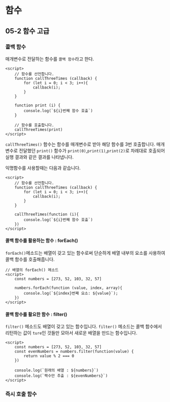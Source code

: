 # 함수
## 05-2 함수 고급

### 콜백 함수
매개변수로 전달하는 함수를 `콜백 함수`라고 한다.

```
<script>
    // 함수를 선언합니다.
    function callThreeTimes (callback) {
        for (let i = 0; i < 3; i++){
            callback(i);
        }
    }

    function print (i) {
        console.log(`${i}번째 함수 호출`)
    }

    // 함수를 호출합니다.
    callThreeTimes(print)
</script>
```

`callThreeTimes()` 함수는 함수를 매개변수로 받아 해당 함수를 3번 호출합니다. 매개변수로 전달했던 `print()` 함수가 `print(0)`,`print(1)`,`print(2)`로 차례대로 호출되어 실행 결과와 같은 결과를 나타냅니다.

익명함수를 사용할때는 다음과 같습니다.

```
<script>
    // 함수를 선언합니다.
    function callThreeTimes (callback) {
        for (let i = 0; i < 3; i++){
            callback(i);
        }
    }

    callThreeTimes(function (i){
        console.log(`${i}번째 함수 호출`)
    })
</script>
```

#### 콜백 함수를 활용하는 함수 : forEach()
`forEach()`메소드는 배열이 갖고 있는 함수로써 단순하게 배열 내부의 요소를 사용하여 콜백 함수를 호출해줍니다.

```
// 배열의 forEach() 메소드
<script>
    const numbers = [273, 52, 103, 32, 57]

    numbers.forEach(function (value, index, array){
        console.log(`${index}번째 요소: ${value}`);
    })
</script>
```

#### 콜백 함수를 활요한 함수 : filter()
`filter()` 메소드도 배열이 갖고 있는 함수입니다. `filter()` 메소드는 콜백 함수에서 리턴하는 값이 `ture`인 것들만 모아서 새로운 배열을 만드는 함수입니다.

```
<script>
    const numbers = [273, 52, 103, 32, 57]
    const evenNumbers = numbers.filter(function(value) {
        return value % 2 === 0
    })

    console.log(`원래의 배열 : ${numbers}`)
    console.log(`짝수만 추출 : ${evenNumbers}`)
</script>
```

### 즉시 호출 함수